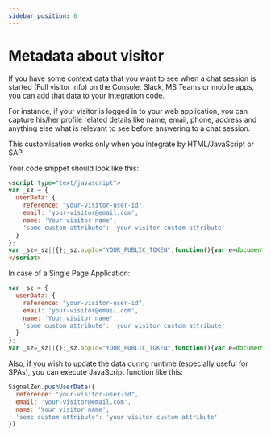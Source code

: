 ```yaml
---
sidebar_position: 6
---
```


# Metadata about visitor

If you have some context data that you want to see when a chat session is started (Full visitor info) on the Console, Slack, MS Teams or mobile apps, you can add that data to your integration code.

For instance, if your visitor is logged in to your web application, you can capture his/her profile related details like name, email, phone, address and anything else what is relevant to see before answering to a chat session.

This customisation works only when you integrate by HTML/JavaScript or SAP.

Your code snippet should look like this:

```html
<script type="text/javascript">
var _sz = {
  userData: {
    reference: "your-visitor-user-id",
    email: 'your-visitor@email.com',
    name: 'Your visitor name',
    'some custom attribute': 'your visitor custom attribute'
  }
};
var _sz=_sz||{};_sz.appId="YOUR_PUBLIC_TOKEN",function(){var e=document.createElement("script");e.src="https://cdn.signalzen.com/signalzen.js",e.setAttribute("async","true"),document.documentElement.firstChild.appendChild(e);var t=setInterval(function(){"undefined"!=typeof SignalZen&&(clearInterval(t),new SignalZen(_sz).load())},10)}();
</script>

```

In case of a Single Page Application:

```javascript
var _sz = {
  userData: {
    reference: "your-visitor-user-id",
    email: 'your-visitor@email.com',
    name: 'Your visitor name',
    'some custom attribute': 'your visitor custom attribute'
  }
};
var _sz=_sz||{};_sz.appId="YOUR_PUBLIC_TOKEN",function(){var e=document.createElement("script");e.src="https://cdn.signalzen.com/signalzen.js",e.setAttribute("async","true"),document.documentElement.firstChild.appendChild(e);var t=setInterval(function(){"undefined"!=typeof SignalZen&&(clearInterval(t),new SignalZen(_sz).load())},10)}();
```
Also, if you wish to update the data during runtime (especially useful for SPAs), you can execute JavaScript function like this:

```javascript
SignalZen.pushUserData({
  reference: "your-visitor-user-id",
  email: 'your-visitor@email.com',
  name: 'Your visitor name',
  'some custom attribute': 'your visitor custom attribute'
})
```
